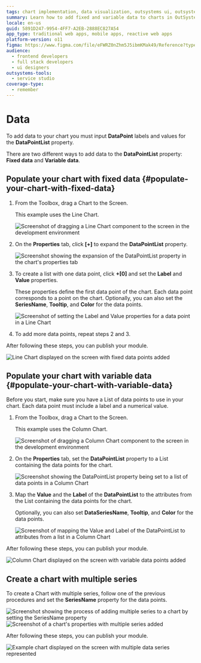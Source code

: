 ```yaml
---
tags: chart implementation, data visualization, outsystems ui, outsystems data layer, user interface design
summary: Learn how to add fixed and variable data to charts in OutSystems 11 (O11) using the DataPointList property.
locale: en-us
guid: 5891D247-9954-4FF7-A2EB-2888EC827A54
app_type: traditional web apps, mobile apps, reactive web apps
platform-version: o11
figma: https://www.figma.com/file/eFWRZ0nZhm5J5ibmKMak49/Reference?type=design&node-id=2409%3A4136&mode=design&t=Ix2yojgoXorQvo4C-1
audience:
  - frontend developers
  - full stack developers
  - ui designers
outsystems-tools:
  - service studio
coverage-type:
  - remember
---
```


# Data

To add data to your chart you must input **DataPoint** labels and values for the **DataPointList** property.

There are two different ways to add data to the **DataPointList** property: **Fixed data** and **Variable data**.

## Populate your chart with fixed data {#populate-your-chart-with-fixed-data} 

1. From the Toolbox, drag a Chart to the Screen. 

    This example uses the Line Chart.

    ![Screenshot of dragging a Line Chart component to the screen in the development environment](images/chartline-drag-ss.png "Dragging a Line Chart to the Screen")

1. On the **Properties** tab, click **[+]** to expand the **DataPointList** property.  

    ![Screenshot showing the expansion of the DataPointList property in the chart's properties tab](images/chartline-expand-ss.png "Expanding the DataPointList Property")

1. To create a list with one data point, click **+[0]** and set the **Label** and **Value** properties.
    
    These properties define the first data point of the chart. Each data point corresponds to a point on the chart. Optionally, you can also set the **SeriesName**, **Tooltip**, and **Color** for the data points.

    ![Screenshot of setting the Label and Value properties for a data point in a Line Chart](images/chartline-datapoint-ss.png "Setting Label and Value for Data Points")

1. To add more data points, repeat steps 2 and 3.

After following these steps, you can publish your module.

![Line Chart displayed on the screen with fixed data points added](images/chartline-result-data.png "Line Chart with Fixed Data")

## Populate your chart with variable data {#populate-your-chart-with-variable-data} 

Before you start, make sure you have a List of data points to use in your chart. Each data point must include a label and a numerical value.

1. From the Toolbox, drag a Chart to the Screen.

    This example uses the Column Chart.

    ![Screenshot of dragging a Column Chart component to the screen in the development environment](images/chartcolumn-drag-ss.png "Dragging a Column Chart to the Screen")

1. On the **Properties** tab, set the **DataPointList** property to a List containing the data points for the chart.

    ![Screenshot showing the DataPointList property being set to a list of data points in a Column Chart](images/chart-data-datapointlist-ss.png "Setting the DataPointList Property")

1. Map the **Value** and the **Label** of the **DataPointList** to the attributes from the List containing the data points for the chart.

    Optionally, you can also set **DataSeriesName**, **Tooltip**, and **Color** for the data points.

    ![Screenshot of mapping the Value and Label of the DataPointList to attributes from a list in a Column Chart](images/chart-data-mapping-ss.png "Mapping Data Points to List Attributes")

After following these steps, you can publish your module. 

![Column Chart displayed on the screen with variable data points added](images/chart-data-result.png "Column Chart with Variable Data")

## Create a chart with multiple series

To create a Chart with multiple series, follow one of the previous procedures and set the **SeriesName** property for the data points.

![Screenshot showing the process of adding multiple series to a chart by setting the SeriesName property](images/chart-data-addseries-ss.png "Adding Multiple Series to a Chart")
![Screenshot of a chart's properties with multiple series added](images/chart-data-multiple-series-ss.png "Chart with Multiple Series")

After following these steps, you can publish your module. 

![Example chart displayed on the screen with multiple data series represented](images/chart-example-multiple-series.png "Example of a Chart with Multiple Series")
